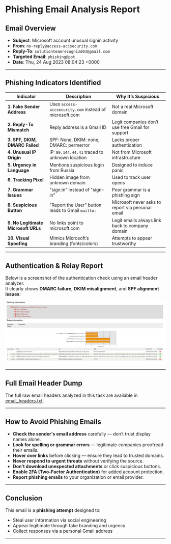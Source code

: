 # Phishing Email Analysis Report

## Email Overview
- **Subject**: Microsoft account unusual signin activity  
- **From**: `no-reply@access-accsecurity.com`  
- **Reply-To**: `solutionteamrecognizd03@gmail.com`  
- **Targeted Email**: `phishing@pot`  
- **Date**: Thu, 24 Aug 2023 08:04:23 +0000

---

## Phishing Indicators Identified

| Indicator | Description | Why It’s Suspicious |
|----------|-------------|---------------------|
| **1. Fake Sender Address** | Uses `access-accsecurity.com` instead of microsoft.com | Not a real Microsoft domain |
| **2. Reply-To Mismatch** | Reply address is a Gmail ID | Legit companies don’t use free Gmail for support |
| **3. SPF, DKIM, DMARC Failed** | SPF: None, DKIM: none, DMARC: permerror | Lacks proper authentication |
| **4. Unusual IP Origin** | IP: `89.144.44.41` traced to unknown location | Not from Microsoft infrastructure |
| **5. Urgency in Language** | Mentions suspicious login from Russia | Designed to induce panic |
| **6. Tracking Pixel** | Hidden image from unknown domain | Used to track user opens |
| **7. Grammar Issues** | "sign.in" instead of "sign-in" | Poor grammar is a phishing sign |
| **8. Suspicious Button** | "Report the User" button leads to Gmail `mailto:` | Microsoft never asks to report via personal email |
| **9. No Legitimate Microsoft URLs** | No links point to microsoft.com | Legit emails always link back to company domain |
| **10. Visual Spoofing** | Mimics Microsoft’s branding (fonts/colors) | Attempts to appear trustworthy |

---

## Authentication & Relay Report

Below is a screenshot of the authentication check using an email header analyzer.  
It clearly shows **DMARC failure**, **DKIM misalignment**, and **SPF alignment issues**:

![Authentication Report](authentication-relay-info.png)

---

## Full Email Header Dump

The full raw email headers analyzed in this task are available in [email_headers.txt](raw_email_headers.txt).

---

## How to Avoid Phishing Emails

- **Check the sender's email address** carefully — don’t trust display names alone.
- **Look for spelling or grammar errors** — legitimate companies proofread their emails.
- **Hover over links** before clicking — ensure they lead to trusted domains.
- **Never respond to urgent threats** without verifying the source.
- **Don't download unexpected attachments** or click suspicious buttons.
- **Enable 2FA (Two-Factor Authentication)** for added account protection.
- **Report phishing emails** to your organization or email provider.
  
___

## Conclusion
This email is a **phishing attempt** designed to:
- Steal user information via social engineering
- Appear legitimate through fake branding and urgency
- Collect responses via a personal Gmail address

---
